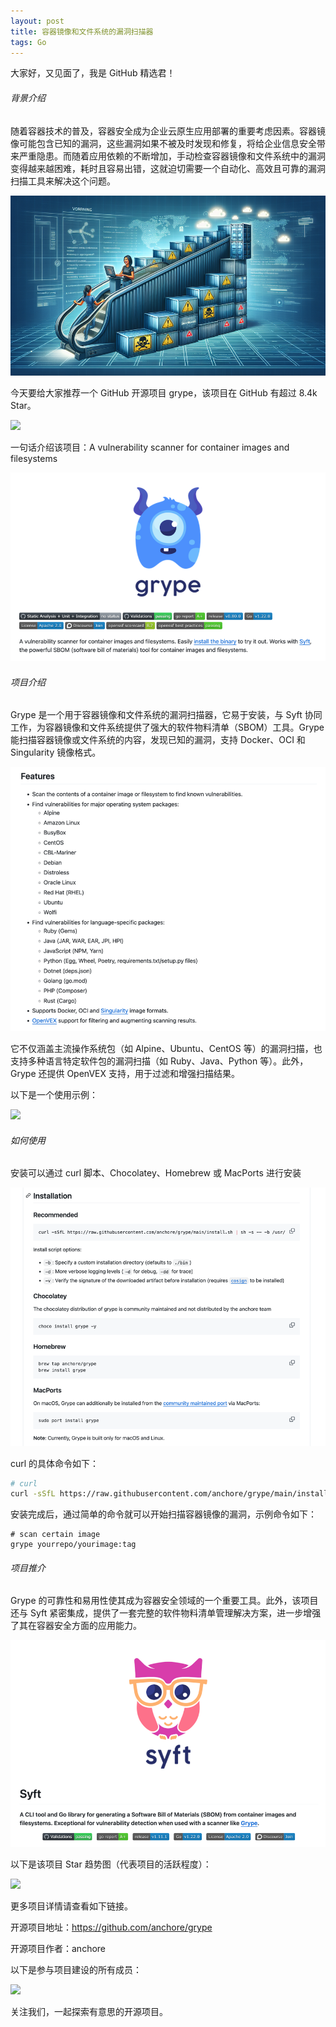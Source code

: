 ```yaml
---
layout: post
title: 容器镜像和文件系统的漏洞扫描器
tags: Go
---
```


大家好，又见面了，我是 GitHub 精选君！

###### 背景介绍

随着容器技术的普及，容器安全成为企业云原生应用部署的重要考虑因素。容器镜像可能包含已知的漏洞，这些漏洞如果不被及时发现和修复，将给企业信息安全带来严重隐患。而随着应用依赖的不断增加，手动检查容器镜像和文件系统中的漏洞变得越来越困难，耗时且容易出错，这就迫切需要一个自动化、高效且可靠的漏洞扫描工具来解决这个问题。

![](https://raw.githubusercontent.com/ZhuPeng/pic/master/mac/compress_tmp-bbeec61ec16577b923c36824595b7b07.png)

今天要给大家推荐一个 GitHub 开源项目 grype，该项目在 GitHub 有超过 8.4k Star。

![](https://stats.deeptrain.net/repo/anchore/grype/?theme=light)

一句话介绍该项目：A vulnerability scanner for container images and filesystems

![](https://raw.githubusercontent.com/ZhuPeng/pic/master/images/compress_image-20240831230328465.png)


###### 项目介绍

Grype 是一个用于容器镜像和文件系统的漏洞扫描器，它易于安装，与 Syft 协同工作，为容器镜像和文件系统提供了强大的软件物料清单（SBOM）工具。Grype 能扫描容器镜像或文件系统的内容，发现已知的漏洞，支持 Docker、OCI 和 Singularity 镜像格式。

![](https://raw.githubusercontent.com/ZhuPeng/pic/master/images/compress_image-20240831230427907.png)

它不仅涵盖主流操作系统包（如 Alpine、Ubuntu、CentOS 等）的漏洞扫描，也支持多种语言特定软件包的漏洞扫描（如 Ruby、Java、Python 等）。此外，Grype 还提供 OpenVEX 支持，用于过滤和增强扫描结果。

以下是一个使用示例：

![](https://user-images.githubusercontent.com/590471/90276236-9868f300-de31-11ea-8068-4268b6b68529.gif)

###### 如何使用

安装可以通过 curl 脚本、Chocolatey、Homebrew 或 MacPorts 进行安装

![](https://raw.githubusercontent.com/ZhuPeng/pic/master/images/compress_image-20240831230606152.png)

curl 的具体命令如下：

```bash
# curl
curl -sSfL https://raw.githubusercontent.com/anchore/grype/main/install.sh | sh -s -- -b /usr/local/bin
```

安装完成后，通过简单的命令就可以开始扫描容器镜像的漏洞，示例命令如下：

```shell
# scan certain image
grype yourrepo/yourimage:tag
```

###### 项目推介

Grype 的可靠性和易用性使其成为容器安全领域的一个重要工具。此外，该项目还与 Syft 紧密集成，提供了一套完整的软件物料清单管理解决方案，进一步增强了其在容器安全方面的应用能力。

![](https://raw.githubusercontent.com/ZhuPeng/pic/master/images/compress_image-20240831230733584.png)

以下是该项目 Star 趋势图（代表项目的活跃程度）：

![](https://api.star-history.com/svg?repos=anchore/grype&type=Timeline)

更多项目详情请查看如下链接。

开源项目地址：https://github.com/anchore/grype 

开源项目作者：anchore

以下是参与项目建设的所有成员：

![](https://contrib.rocks/image?repo=anchore/grype)

关注我们，一起探索有意思的开源项目。

